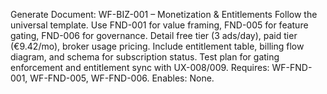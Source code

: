 Generate Document: WF-BIZ-001 – Monetization & Entitlements
Follow the universal template. Use FND-001 for value framing, FND-005 for feature gating, FND-006 for governance. Detail free tier (3 ads/day), paid tier (€9.42/mo), broker usage pricing. Include entitlement table, billing flow diagram, and schema for subscription status. Test plan for gating enforcement and entitlement sync with UX-008/009.
Requires: WF-FND-001, WF-FND-005, WF-FND-006. Enables: None.
